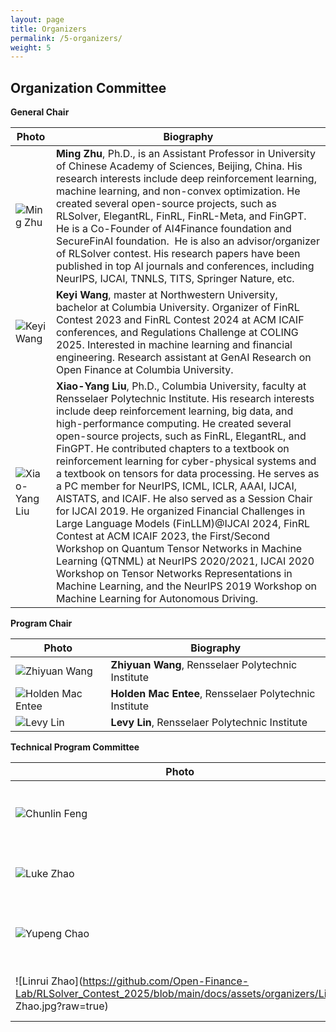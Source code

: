 ```yaml
---
layout: page
title: Organizers
permalink: /5-organizers/
weight: 5
---
```


## Organization Committee

**General Chair**  

| Photo                | Biography                                                                                                                                                                                                                                                                                                                                                                                                                                                                                                                                                                                                                                                                                                                                                                                                                                                                                                                                     |
|----------------------|-----------------------------------------------------------------------------------------------------------------------------------------------------------------------------------------------------------------------------------------------------------------------------------------------------------------------------------------------------------------------------------------------------------------------------------------------------------------------------------------------------------------------------------------------------------------------------------------------------------------------------------------------------------------------------------------------------------------------------------------------------------------------------------------------------------------------------------------------------------------------------------------------------------------------------------------------|
| ![Ming Zhu](https://github.com/Open-Finance-Lab/RLSolver_Contest_2025/blob/main/docs/assets/organizers/MingZhu.jpg?raw=true)      | **Ming Zhu**, Ph.D., is an Assistant Professor in University of Chinese Academy of Sciences, Beijing, China. His research interests include deep reinforcement learning, machine learning, and non-convex optimization. He created several open-source projects, such as RLSolver, ElegantRL, FinRL, FinRL-Meta, and FinGPT.  He is a Co-Founder of AI4Finance foundation and SecureFinAI foundation.  He is also an advisor/organizer of RLSolver contest. His research papers have been published in top AI journals and conferences, including NeurIPS, IJCAI, TNNLS, TITS, Springer Nature, etc.                                                                                                                                                                                                                                                                                                                                          |
| ![Keyi Wang](https://github.com/Open-Finance-Lab/RLSolver_Contest_2025/blob/main/docs/assets/organizers/keyi.jpeg?raw=true)      | **Keyi Wang**, master at Northwestern University, bachelor at Columbia University. Organizer of FinRL Contest 2023 and  FinRL Contest 2024 at ACM ICAIF conferences, and Regulations Challenge at COLING 2025. Interested in machine learning and financial engineering. Research assistant at GenAI Research on Open Finance at Columbia University.                                                                                                                                                                                                                                                                                                                                                                                                                                                                                                                                                                                         |
| ![Xiao-Yang Liu](https://github.com/Open-Finance-Lab/RLSolver_Contest_2025/blob/main/docs/assets/organizers/supervisors/liu-xy.png?raw=true)   | **Xiao-Yang Liu**, Ph.D., Columbia University, faculty at Rensselaer Polytechnic Institute. His research interests include deep reinforcement learning, big data, and high-performance computing. He created several open-source projects, such as FinRL, ElegantRL, and FinGPT. He contributed chapters to a textbook on reinforcement learning for cyber-physical systems and a textbook on tensors for data processing. He serves as a PC member for NeurIPS, ICML, ICLR, AAAI, IJCAI, AISTATS, and ICAIF. He also served as a Session Chair for IJCAI 2019. He organized Financial Challenges in Large Language Models (FinLLM)@IJCAI 2024, FinRL Contest at ACM ICAIF 2023, the First/Second Workshop on Quantum Tensor Networks in Machine Learning (QTNML) at NeurIPS 2020/2021, IJCAI 2020 Workshop on Tensor Networks Representations in Machine Learning, and the NeurIPS 2019 Workshop on Machine Learning for Autonomous Driving. |

**Program Chair**  

| Photo                | Biography              |
|----------------------|-------------------|
| ![Zhiyuan Wang](https://github.com/Open-Finance-Lab/RLSolver_Contest_2025/blob/main/docs/assets/organizers/1.png?raw=true)      | **Zhiyuan Wang**, Rensselaer Polytechnic Institute|
| ![Holden Mac Entee](https://github.com/Open-Finance-Lab/RLSolver_Contest_2025/blob/main/docs/assets/organizers/1.png?raw=true)      | **Holden Mac Entee**, Rensselaer Polytechnic Institute|
| ![Levy Lin](https://github.com/Open-Finance-Lab/RLSolver_Contest_2025/blob/main/docs/assets/organizers/1.png?raw=true)      | **Levy Lin**, Rensselaer Polytechnic Institute|


**Technical Program Committee**  

| Photo                | Biography              |
|----------------------|-------------------|
| ![Chunlin Feng](https://github.com/Open-Finance-Lab/RLSolver_Contest_2025/blob/main/docs/assets/organizers/1.png?raw=true)      | **Chunlin Feng**, Rensselaer Polytechnic Institute|
| ![Luke Zhao](https://github.com/Open-Finance-Lab/RLSolver_Contest_2025/blob/main/docs/assets/organizers/1.png?raw=true)      | **Luke Zhao**, Rensselaer Polytechnic Institute|
| ![Yupeng Chao](https://github.com/Open-Finance-Lab/RLSolver_Contest_2025/blob/main/docs/assets/organizers/1.png?raw=true)      | **Yupeng Chao**, Stevens Institute of Technology|
| ![Linrui Zhao](https://github.com/Open-Finance-Lab/RLSolver_Contest_2025/blob/main/docs/assets/organizers/Linrui Zhao.jpg?raw=true)      | **Linrui Zhao**, Sichuan University|




